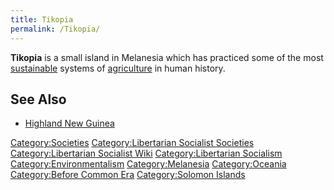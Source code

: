 ```yaml
---
title: Tikopia
permalink: /Tikopia/
---
```


**Tikopia** is a small island in Melanesia which has practiced some of
the most [sustainable](Sustainability "wikilink") systems of
[agriculture](agriculture "wikilink") in human history.

## See Also

- [Highland New Guinea](Highland_New_Guinea "wikilink")

[Category:Societies](Category:Societies "wikilink")
[Category:Libertarian Socialist
Societies](Category:Libertarian_Socialist_Societies "wikilink")
[Category:Libertarian Socialist
Wiki](Category:Libertarian_Socialist_Wiki "wikilink")
[Category:Libertarian
Socialism](Category:Libertarian_Socialism "wikilink")
[Category:Environmentalism](Category:Environmentalism "wikilink")
[Category:Melanesia](Category:Melanesia "wikilink")
[Category:Oceania](Category:Oceania "wikilink") [Category:Before Common
Era](Category:Before_Common_Era "wikilink") [Category:Solomon
Islands](Category:Solomon_Islands "wikilink")